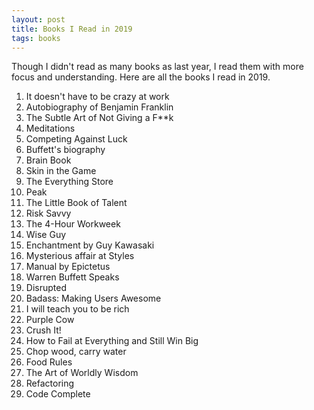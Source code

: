 ```yaml
---
layout: post
title: Books I Read in 2019
tags: books
---
```


Though I didn't read as many books as last year, I read them with more focus and understanding. Here are all the books I read in 2019. 

1. It doesn't have to be crazy at work
2. Autobiography of Benjamin Franklin
3. The Subtle Art of Not Giving a F**k
4. Meditations
5. Competing Against Luck
6. Buffett's biography
7. Brain Book
8. Skin in the Game
9. The Everything Store
10. Peak
11. The Little Book of Talent
12. Risk Savvy
13. The 4-Hour Workweek
14. Wise Guy
15. Enchantment by Guy Kawasaki
16. Mysterious affair at Styles
17. Manual by Epictetus
18. Warren Buffett Speaks
19. Disrupted
20. Badass: Making Users Awesome
21. I will teach you to be rich
22. Purple Cow
23. Crush It!
24. How to Fail at Everything and Still Win Big
25. Chop wood, carry water
26. Food Rules
27. The Art of Worldly Wisdom
28. Refactoring
29. Code Complete